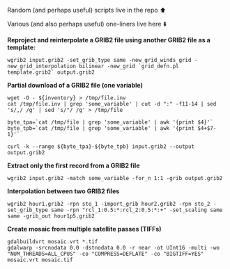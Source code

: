 Random (and perhaps useful) scripts live in the repo ⬆️

Various (and also perhaps useful) one-liners live here ⬇️

**Reproject and reinterpolate a GRIB2 file using another GRIB2 file as a template:**
```
wgrib2 input.grib2 -set_grib_type same -new_grid_winds grid -new_grid_interpolation bilinear -new_grid `grid_defn.pl template.grib2` output.grib2
```

**Partial download of a GRIB2 file (one variable)**
```
wget -O - ${inventory} > /tmp/file.inv
cat /tmp/file.inv | grep 'some_variable' | cut -d ":" -f11-14 | sed 's/,/ /g' | sed 's/"/ /g' > /tmp/file

byte_tpa=`cat /tmp/file | grep 'some_variable' | awk '{print $4}'`
byte_tpb=`cat /tmp/file | grep 'some_variable' | awk '{print $4+$7-1}'`

curl -k --range ${byte_tpa}-${byte_tpb} input.grib2 --output output.grib2
```

**Extract only the first record from a GRIB2 file**
```
wgrib2 input.grib2 -match some_variable -for_n 1:1 -grib output.grib2
```

**Interpolation between two GRIB2 files**
```
wgrib2 hour1.grib2 -rpn sto_1 -import_grib hour2.grib2 -rpn sto_2 -set_grib_type same -rpn "rcl_1:0.5:*:rcl_2:0.5:*:+" -set_scaling same same -grib_out hour1p5.grib2
```

**Create mosaic from multiple satellite passes (TIFFs)**
```
gdalbuildvrt mosaic.vrt *.tif
gdalwarp -srcnodata 0.0 -dstnodata 0.0 -r near -ot UInt16 -multi -wo "NUM_THREADS=ALL_CPUS" -co "COMPRESS=DEFLATE" -co "BIGTIFF=YES" mosaic.vrt mosaic.tif
```
